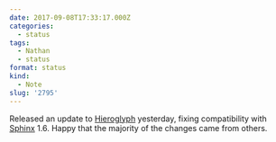 ```yaml
---
date: 2017-09-08T17:33:17.000Z
categories:
  - status
tags:
  - Nathan
  - status
format: status
kind:
  - Note
slug: '2795'
---
```

Released an update to [Hieroglyph][1] yesterday, fixing compatibility with
[Sphinx][2] 1.6. Happy that the majority of the changes came from others.

 [1]: http://hieroglyph.io
 [2]: http://sphinx-doc.org
